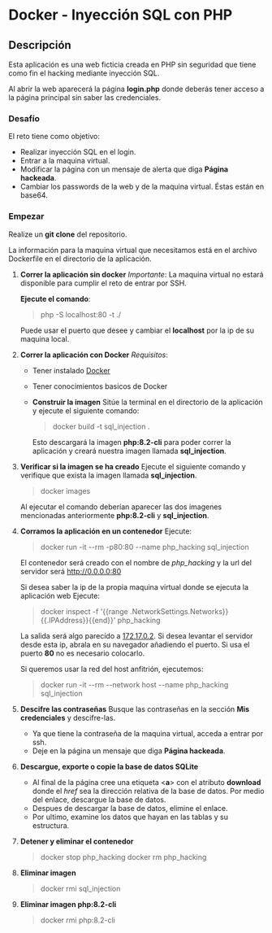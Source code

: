 # Docker - Inyección SQL con PHP

## Descripción

Esta aplicación es una web ficticia creada en PHP sin seguridad 
que tiene como fin el hacking mediante inyección SQL.

Al abrir la web aparecerá la página **login.php** donde deberás tener acceso a la página principal sin saber las credenciales.

### Desafío

El reto tiene como objetivo:

- Realizar inyección SQL en el login.
- Entrar a la maquina virtual.
- Modificar la página con un mensaje de alerta que diga **Página hackeada**.
- Cambiar los passwords de la web y de la maquina virtual. Éstas están en base64.

### Empezar

Realize un **git clone** del repositorio.

La información para la maquina virtual que necesitamos está en el archivo Dockerfile en el directorio de la aplicación.

1. **Correr la aplicación sin docker**
    *Importante*: La maquina virtual no estará disponible para cumplir el reto de entrar por SSH.
   
    **Ejecute el comando**: 
   
   > php -S localhost:80 -t ./
   
    Puede usar el puerto que desee y cambiar el **localhost** por la ip de su maquina local.

2. **Correr la aplicación con Docker**
    *Requisitos*:
   
   - Tener instalado [Docker](https://www.docker.com/)
   
   - Tener conocimientos basicos de Docker
   
   - **Construir la imagen**
     Sitúe la terminal en el directorio de la aplicación y ejecute el siguiente comando:  
     
     > docker build -t sql_injection .
     
     Esto descargará la imagen **php:8.2-cli** para poder correr la aplicación y creará nuestra imagen llamada **sql_injection**.

3. **Verificar si la imagen se ha creado**
    Ejecute el siguiente comando y verifique que exista la imagen llamada **sql_injection**.
   
   > docker images
   
    Al ejecutar el comando deberían aparecer las dos imagenes mencionadas anteriormente  **php:8.2-cli** y **sql_injection**.

4. **Corramos la aplicación en un contenedor**
    Ejecute: 
   
   > docker run -it --rm -p80:80 --name php_hacking sql_injection
   
    El contenedor será creado con el nombre de *php_hacking*
    y la url del servidor será http://0.0.0.0:80
   
    Si desea saber la ip de la propia maquina virtual donde se ejecuta la aplicación web
    Ejecute:
   
   > docker inspect -f '{{range .NetworkSettings.Networks}}{{.IPAddress}}{{end}}' php_hacking
   
    La salida será algo parecído a [172.17.0.2](). Si desea levantar el servidor desde esta ip, abrala en su navegador añadiendo el puerto. Si usa el puerto **80** no es necesario colocarlo.
   
    Si queremos usar la red del host anfitrión, ejecutemos: 
   
   > docker run -it --rm --network host --name php_hacking sql_injection 

5. **Descifre las contraseñas**
    Busque las contraseñas en la sección **Mis credenciales** y descifre-las.
   
   - Ya que tiene la contraseña de la maquina virtual, acceda a entrar por ssh. 
   - Deje en la página un mensaje que diga **Página hackeada**.    

6. **Descargue, exporte o copie la base de datos SQLite**
   
   - Al final de la página cree una etiqueta <**a**> con el atributo **download** donde el *href* sea la dirección relativa de la base de datos. Por medio del enlace, descargue la base de datos. 
   - Despues de descargar la base de datos, elimine el enlace.
   - Por ultimo, examine los datos que hayan en las tablas y su estructura.

7. **Detener y eliminar el contenedor**
   
   > docker stop php_hacking
   > docker rm php_hacking

8. **Eliminar imagen**
   
   > docker rmi sql_injection

9. **Eliminar imagen php:8.2-cli**
   
   > docker rmi php:8.2-cli
